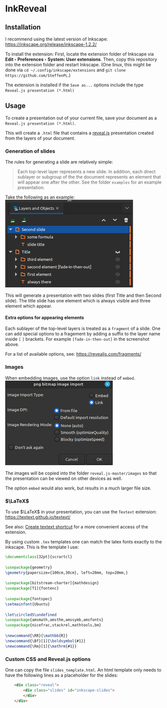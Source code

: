 # InkReveal

## Installation

I recommend using the latest version of Inkscape: https://inkscape.org/release/inkscape-1.2.2/

To install the extension:
First, locate the extension folder of Inkscape via **Edit ‣ Preferences ‣ System: User extensions**.
Then, copy this repository into the extension folder and restart Inkscape.
(One linux, this might be done via `cd ~/.config/inkscape/extensions` and `git clone https://github.com/SteffenPL`.)

The extension is installed if the `Save as...` options include the type `Reveal.js presentation (*.html)`

## Usage

To create a presentation out of your current file, save your document as a `Reveal.js presentation (*.html)`.

This will create a `.html` file that contains a [reveal.js](https://revealjs.com/) presentation created from the layers of your document.

### Generation of slides

The rules for generating a slide are relatively simple:
> Each top-level layer represents a new slide. In addition, each direct sublayer or subgroup of the 
> the document represents an element that will appear one after the other. See the folder `examples` for an example presentation.

Take the following as an example:
![](layers.png)

This will generate a presentation with two slides (first Title and then Second slide). The title slide has one element which is always visible and three element which appear.

#### Extra options for appearing elements

Each sublayer of the top-level layers is treated as a `fragment` of a slide.
One can add special options to a fragement by adding a suffix to the layer name
inside `[` `]` brackets. For example `[fade-in-then-out]` in the screenshot above.

For a list of available options, see: https://revealjs.com/fragments/

### Images

When embedding images, use the option `link` instead of `embed`. 
![](import_images.png)

The images will be copied into the folder `reveal.js-master/images` so that the presentation can be viewed on other devices as well.

The option `embed` would also work, but results in a much larger file size.

### $\LaTeX$ 

To use $\LaTeX$ in your presentation, you can use the `Textext` extension: https://textext.github.io/textext/

See also: [Create textext shortcut](https://textext.github.io/textext/usage/faq.html?highlight=shortcut#defining-keyboard-shortcut-for-opening-textext-dialog) for a more convenient access of the extension.

By using custom `.tex` templates one can match the latex fonts exactly to the inkscape. This is the template I use:
```latex
\documentclass[32pt]{scrartcl}

\usepackage{geometry}
\geometry{papersize={100cm,30cm}, left=20mm, top=20mm,}
 
\usepackage[bitstream-charter]{mathdesign}
\usepackage[T1]{fontenc}

\usepackage{fontspec}
\setmainfont{Ubuntu}

\let\circledS\undefined
\usepackage{amsmath,amsthm,amssymb,amsfonts}
\usepackage{nicefrac,stackrel,mathtools,bm}

\newcommand{\RR}{\mathbb{R}}
\newcommand{\Bf}[1]{\boldsymbol{#1}}
\newcommand{\Rm}[1]{\mathrm{#1}}
```

### Custom CSS and Reveal.js options

One can copy the file `slides_template.html`. An html template
only needs to have the following lines as a placeholder for the slides:
```html
    <div class="reveal">
        <div class="slides" id="inkscape-slides">				
        </div>
    </div>
```
